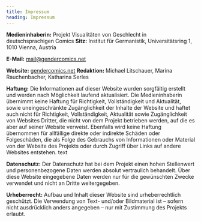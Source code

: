 ```yaml
---
title: Impressum
heading: Impressum
---
```


**Medieninhaberin:** Projekt Visualitäten von Geschlecht in deutschsprachigen Comics
**Sitz:** Institut für Germanistik, Universitätsring 1, 1010 Vienna, Austria

**E-Mail:** [mail@gendercomics.net](mailto:mail@gendercomics.net)

**Website:** [gendercomics.net](https://gendercomics.net)
**Redaktion:** Michael Litschauer, Marina Rauchenbacher, Katharina Serles

**Haftung:**
Die Informationen auf dieser Website wurden sorgfältig erstellt und werden nach Möglichkeit laufend aktualisiert.
Die Medieninhaberin übernimmt keine Haftung für Richtigkeit, Vollständigkeit und Aktualität, sowie uneingeschränkte Zugänglichkeit der Inhalte der Website und haftet auch nicht für Richtigkeit, Vollständigkeit, Aktualität sowie Zugänglichkeit von Websites Dritter, die nicht von dem Projekt betrieben werden, auf die es aber auf seiner Website verweist.
Ebenfalls wird keine Haftung übernommen für allfällige direkte oder indirekte Schäden oder Folgeschäden, die als Folge des Gebrauchs von Informationen oder Material von der Website des Projekts oder durch Zugriff über Links auf andere Websites entstehen.
text

**Datenschutz:**
Der Datenschutz hat bei dem Projekt einen hohen Stellenwert und personenbezogene Daten werden absolut vertraulich behandelt.
Über diese Website eingegebene Daten werden nur für die gewünschten Zwecke verwendet und nicht an Dritte weitergegeben.

**Urheberrecht:**
Aufbau und Inhalt dieser Website sind urheberrechtlich geschützt. Die Verwendung von Text- und/oder Bildmaterial ist – sofern nicht ausdrücklich anders angegeben – nur mit Zustimmung des Projekts erlaubt.

